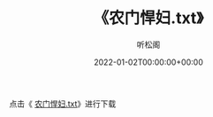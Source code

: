 ﻿---
title:  《农门悍妇.txt》
date:   2022-01-02T00:00:00+00:00
author: 听松阁
layout: post
permalink: /农门悍妇/
categories: 小说
tags: [小说]
---

点击《 [农门悍妇.txt](http://img.660000.xyz/bookstukust/book/bntxt/10/农门悍妇.txt)》进行下载